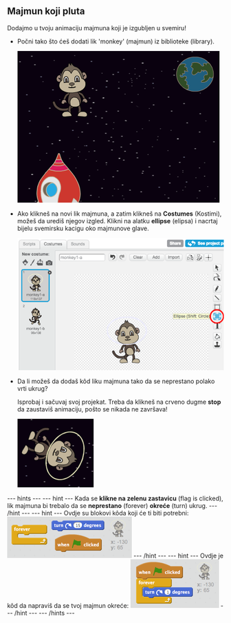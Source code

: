 ## Majmun koji pluta

Dodajmo u tvoju animaciju majmuna koji je izgubljen u svemiru!

+ Počni tako što ćeš dodati lik 'monkey' (majmun) iz biblioteke (library).
    
    ![Dodavanje lika majmuna](images/space-monkey-sprite.png)

+ Ako klikneš na novi lik majmuna, a zatim klikneš na **Costumes** (Kostimi), možeš da urediš njegov izgled. Klikni na alatku **ellipse** (elipsa) i nacrtaj bijelu svemirsku kacigu oko majmunove glave.
    
    ![Majmunova svemirska kaciga](images/space-monkey-edit.png)

+ Da li možeš da dodaš kôd liku majmuna tako da se neprestano polako vrti ukrug?
    
    Isprobaj i sačuvaj svoj projekat. Treba da klikneš na crveno dugme **stop** da zaustaviš animaciju, pošto se nikada ne završava!
    
    ![Blokovi za majmuna koji se okreće](images/space-spin-test.png)

\--- hints \--- \--- hint \--- Kada se **klikne na zelenu zastavicu** (flag is clicked), lik majmuna bi trebalo da se **neprestano** (forever) **okreće** (turn) ukrug. \--- /hint \--- \--- hint \--- Ovdje su blokovi kôda koji će ti biti potrebni: ![Blocks for a spinning monkey](images/space-spin-blocks.png) \--- /hint \--- \--- hint \--- Ovdje je kôd da napraviš da se tvoj majmun okreće: ![Code for a spinning monkey](images/space-spin-code.png) \--- /hint \--- \--- /hints \---